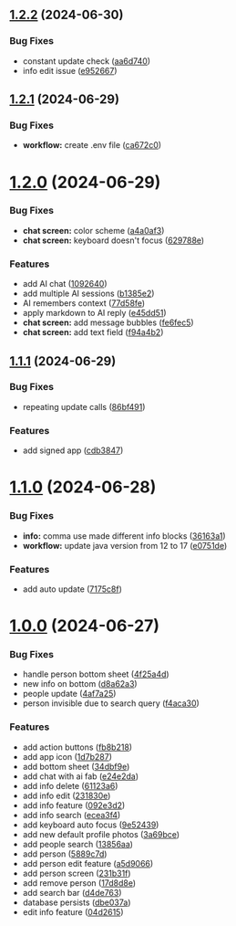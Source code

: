 ## [1.2.2](https://github.com/dubeyanant/my_people/compare/v1.2.1...v1.2.2) (2024-06-30)


### Bug Fixes

* constant update check ([aa6d740](https://github.com/dubeyanant/my_people/commit/aa6d740f1eed3fbb599cf1a605800e89739f44c0))
* info edit issue ([e952667](https://github.com/dubeyanant/my_people/commit/e952667e4492d898f338a24f9df5e20e7a7f017d))



## [1.2.1](https://github.com/dubeyanant/my_people/compare/v1.2.0...v1.2.1) (2024-06-29)


### Bug Fixes

* **workflow:** create .env file ([ca672c0](https://github.com/dubeyanant/my_people/commit/ca672c0c276420323616e475912396e137a62b70))



# [1.2.0](https://github.com/dubeyanant/my_people/compare/v1.1.1...v1.2.0) (2024-06-29)


### Bug Fixes

* **chat screen:** color scheme ([a4a0af3](https://github.com/dubeyanant/my_people/commit/a4a0af30500acf119fdb984a2c828b02fccf4a59))
* **chat screen:** keyboard doesn't focus ([629788e](https://github.com/dubeyanant/my_people/commit/629788eb8e08ac372b70a0eec92f08557d53dc8e))


### Features

* add AI chat ([1092640](https://github.com/dubeyanant/my_people/commit/10926408f971fc02f378cdd12383763a1c5b9134))
* add multiple AI sessions ([b1385e2](https://github.com/dubeyanant/my_people/commit/b1385e26655bdaa67899debea00d8b5257910a48))
* AI remembers context ([77d58fe](https://github.com/dubeyanant/my_people/commit/77d58fea89feb0492d619c63cf5b915707e9c610))
* apply markdown to AI reply ([e45dd51](https://github.com/dubeyanant/my_people/commit/e45dd51b9157bc0e3ec2a43a441999be38f8a139))
* **chat screen:** add message bubbles ([fe6fec5](https://github.com/dubeyanant/my_people/commit/fe6fec56ceac51dd3f36b16d196518471b8e9414))
* **chat screen:** add text field ([f94a4b2](https://github.com/dubeyanant/my_people/commit/f94a4b2f271ce35abb442a15d17a5d06072f88f4))



## [1.1.1](https://github.com/dubeyanant/my_people/compare/v1.1.0...v1.1.1) (2024-06-29)


### Bug Fixes

* repeating update calls ([86bf491](https://github.com/dubeyanant/my_people/commit/86bf4911e213e4b1350298e185f8cd5d838f2235))


### Features

* add signed app ([cdb3847](https://github.com/dubeyanant/my_people/commit/cdb38470758cb3c1fda6ea70cce08a94f0c431b4))



# [1.1.0](https://github.com/dubeyanant/my_people/compare/v1.0.0...v1.1.0) (2024-06-28)


### Bug Fixes

* **info:** comma use made different info blocks ([36163a1](https://github.com/dubeyanant/my_people/commit/36163a122ebe36de01849cac57be87a28c831f91))
* **workflow:** update java version from 12 to 17 ([e0751de](https://github.com/dubeyanant/my_people/commit/e0751dec91c0cbf8543b3615bc5cf26a1b3990c8))


### Features

* add auto update ([7175c8f](https://github.com/dubeyanant/my_people/commit/7175c8f79034a307c9f75594d6a6857bbf3e4520))



# [1.0.0](https://github.com/dubeyanant/my_people/compare/5889c7d7024377327d0c86e38180033a8daddd45...v1.0.0) (2024-06-27)


### Bug Fixes

* handle person bottom sheet ([4f25a4d](https://github.com/dubeyanant/my_people/commit/4f25a4d9a3ca5371c725e222f3ac73301c871385))
* new info on bottom ([d8a62a3](https://github.com/dubeyanant/my_people/commit/d8a62a3772b865892be4e48164063fac277c7a8c))
* people update ([4af7a25](https://github.com/dubeyanant/my_people/commit/4af7a25730390439dcfb8f8d21884eddd7e2496d))
* person invisible due to search query ([f4aca30](https://github.com/dubeyanant/my_people/commit/f4aca308a5de73dc69cbb907a993c6ce6d820c7b))


### Features

* add action buttons ([fb8b218](https://github.com/dubeyanant/my_people/commit/fb8b218b96ae97be2a12a508234ac5300fc888be))
* add app icon ([1d7b287](https://github.com/dubeyanant/my_people/commit/1d7b2870276f14423cc7b32b388a289e231d08a2))
* add bottom sheet ([34dbf9e](https://github.com/dubeyanant/my_people/commit/34dbf9ef222cb1941f4950f875f42e88818a1df8))
* add chat with ai fab ([e24e2da](https://github.com/dubeyanant/my_people/commit/e24e2da41bf5f68600c454da4ac04b87e6ec362f))
* add info delete ([61123a6](https://github.com/dubeyanant/my_people/commit/61123a637f514ecbd7a934bbdcc7737b076c0aaf))
* add info edit ([231830e](https://github.com/dubeyanant/my_people/commit/231830e1acfe8a08592c3fb5f4a5ae2912ea4e79))
* add info feature ([092e3d2](https://github.com/dubeyanant/my_people/commit/092e3d273b86a5842099a714929cddce7c6b71fc))
* add info search ([ecea3f4](https://github.com/dubeyanant/my_people/commit/ecea3f4cd16e8c585684b737e289dc9d6b2b4f9a))
* add keyboard auto focus ([9e52439](https://github.com/dubeyanant/my_people/commit/9e52439a3647c27d054661c04f5ae1a13ce66327))
* add new default profile photos ([3a69bce](https://github.com/dubeyanant/my_people/commit/3a69bce6bbd8c0af4f709dfd22e84c068bfb3813))
* add people search ([13856aa](https://github.com/dubeyanant/my_people/commit/13856aa88664d9911f1a5d7a61b5f4937919c3e3))
* add person ([5889c7d](https://github.com/dubeyanant/my_people/commit/5889c7d7024377327d0c86e38180033a8daddd45))
* add person edit feature ([a5d9066](https://github.com/dubeyanant/my_people/commit/a5d906694b20c16c456e234a098293c5f738f29f))
* add person screen ([231b31f](https://github.com/dubeyanant/my_people/commit/231b31f4a914ed00f143f595392dfc1bfc9a4e77))
* add remove person ([17d8d8e](https://github.com/dubeyanant/my_people/commit/17d8d8ec2ff942fc16586594954b8078d97bebda))
* add search bar ([d4de763](https://github.com/dubeyanant/my_people/commit/d4de763abc531d07d84e8dcf42589f0211f47ad7))
* database persists ([dbe037a](https://github.com/dubeyanant/my_people/commit/dbe037af0548cc9185685b7db1b43e4d63dff1eb))
* edit info feature ([04d2615](https://github.com/dubeyanant/my_people/commit/04d2615ad41db639c059185df15342baa2659a48))



